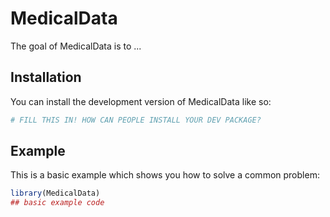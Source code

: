 
# MedicalData

<!-- badges: start -->
<!-- badges: end -->

The goal of MedicalData is to ...

## Installation

You can install the development version of MedicalData like so:

``` r
# FILL THIS IN! HOW CAN PEOPLE INSTALL YOUR DEV PACKAGE?
```

## Example

This is a basic example which shows you how to solve a common problem:

``` r
library(MedicalData)
## basic example code
```


